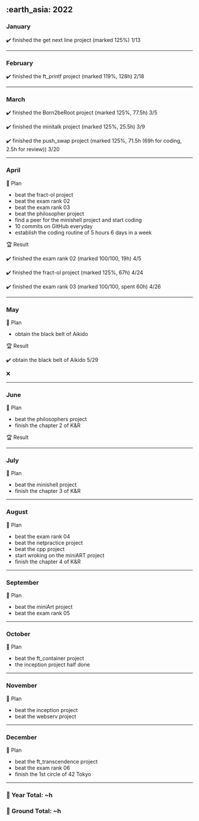 <h2> :earth_asia: 2022 </h2>


<h3> January </h3>

:heavy_check_mark: finished the get next line project (marked 125%) 1/13

---

<h3> February </h3>

:heavy_check_mark: finished the ft_printf project (marked 119%, 128h) 2/18

---

<h3> March </h3>

:heavy_check_mark: finished the Born2beRoot project (marked 125%, 77.5h) 3/5

:heavy_check_mark: finished the minitalk project (marked 125%, 25.5h) 3/9

:heavy_check_mark: finished the push_swap project (marked 125%, 71.5h (69h for coding, 2.5h for review)) 3/20

---

<h3>  April </h3>


:dart: Plan
- beat the fract-ol project
- beat the exam rank 02
- beat the exam rank 03
- beat the philosopher project
- find a peer for the minishell project and start coding
- 10 commits on GitHub everyday
- establish the coding routine of 5 hours 6 days in a week

:trophy: Result

:heavy_check_mark: finished the exam rank 02 (marked 100/100, 19h) 4/5

:heavy_check_mark: finished the fract-ol project (marked 125%, 67h) 4/24

:heavy_check_mark: finished the exam rank 03 (marked 100/100, spent 60h) 4/26

---

<h3>  May </h3>

:dart: Plan
- obtain the black belt of Aikido

:trophy: Result

:heavy_check_mark: obtain the black belt of Aikido 5/29

:x:

---

<h3>  June </h3>

:dart: Plan
- beat the philosophers project
- finish the chapter 2 of K&R

:trophy: Result

---

<h3>  July </h3>

:dart: Plan
- beat the minishell project
- finish the chapter 3 of K&R

---

<h3>  August </h3>

:dart: Plan
- beat the exam rank 04
- beat the netpractice project 
- beat the cpp project 
- start wroking on the miniART project
- finish the chapter 4 of K&R
 
 ---
 
<h3> September </h3>

:dart: Plan
- beat the miniArt project
- beat the exam rank 05

---

<h3>  October </h3>

:dart: Plan
- beat the ft_container project
- the inception project half done

---

<h3>  November </h3>

:dart: Plan
- beat the inception project
- beat the webserv project

---

<h3> December </h3>

:dart: Plan
- beat the ft_transcendence project
- beat the exam rank 06
- finish the 1st circle of 42 Tokyo


---


<h3>📍 Year Total: ~h<br></h3>
<h3>📍 Ground Total: ~h</h3>

